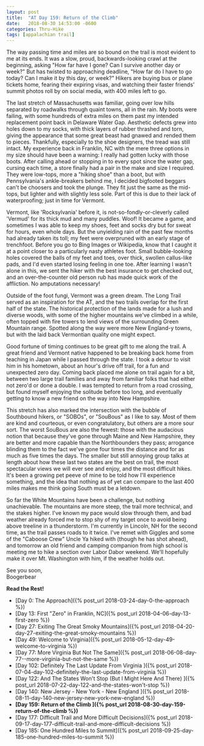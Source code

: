 ```yaml
---
layout: post
title:  "AT Day 159: Return of the Climb"
date:   2018-08-30 14:53:00 -0600
categories: Thru-Hike
tags: [appalachian trail]
---
```


The way passing time and miles are so bound on the trail is most evident to me at its ends. It was a slow, proud, backwards-looking crawl at the beginning, asking "How far have I gone? Can I survive another day or week?" But has twisted to approaching deadline, "How far do I have to go today? Can I make it by this day, or week?" Hikers are buying bus or plane tickets home, fearing their expiring visas, and watching their faster friends' summit photos roll by on social media, with 400 miles left to go.

<!--more-->

The last stretch of Massachusetts was familiar, going over low hills separated by roadwalks through quaint towns, all in the rain. My boots were failing, with some hundreds of extra miles on them past my intended replacement point back in Delaware Water Gap. Aesthetic defects grew into holes down to my socks, with thick layers of rubber thrashed and torn, giving the appearance that some great beast had gnawed and rended them to pieces. Thankfully, especially to the shoe designers, the tread was still intact. My experience back in Franklin, NC with the mere three options in my size should have been a warning: I really had gotten lucky with those boots. After calling ahead or stopping in to every spot since the water gap, cursing each time, a store finally had a pair in the make and size I required. They were low-tops, more a "hiking shoe" than a boot, but with Pennsylvania's ankle-breakers behind me, I decided bigfooted beggars can't be choosers and took the plunge. They fit just the same as the mid-tops, but lighter and with slightly less sole. Part of this is due to their lack of waterproofing; just in time for Vermont.

Vermont, like 'Rocksylvania' before it, is not-so-fondly-or-cleverly called 'Vermud' for its thick mud and many puddles. Woof! It became a game, and sometimes I was able to keep my shoes, feet and socks dry but for sweat for hours, even whole days. But the unyielding rain of the past few months had already taken its toll; my feet were overpruned with an early stage of trenchfoot. Before you go to Bing Images or Wikipedia, know that I caught it at a point closer to a particularly nasty athletes foot. Small bubble-looking holes covered the balls of my feet and toes, over thick, swollen callus-like pads, and I'd even started losing feeling in one toe. After learning I wasn't alone in this, we sent the hiker with the best insurance to get checked out, and an over-the-counter old person rub has made quick work of the affliction. No amputations necessary!

Outside of the foot fungi, Vermont was a green dream. The Long Trail served as an inspiration for the AT, and the two trails overlap for the first half of the state. The historical protection of the lands made for a lush and diverse woods, with some of the higher mountains we've climbed in a while, often topped with fire towers to lend views of the surrounding Green Mountain range. Spotted along the way were more New England-y towns, but with the laid back Vermontian quality one might expect.

Good fortune of timing continues to be great gift to me along the trail. A great friend and Vermont native happened to be breaking back home from teaching in Japan while I passed through the state. I took a detour to visit him in his hometown, about an hour's drive off trail, for a fun and unexpected zero day. Coming back placed me alone on trail again for a bit, between two large trail families and away from familiar folks that had either not zero'd or done a double. I was tempted to return from a road crossing, but found myself enjoying the solitude before too long, and eventually getting to know a new friend on the way into New Hampshire.

This stretch has also marked the intersection with the bubble of Southbound hikers, or "SOBOs", or "SouBous" as I like to say. Most of them are kind and courteous, or even congratulatory, but others are a more sour sort. The worst SouBous are also the fewest: those with the audacious notion that because they've gone through Maine and New Hampshire, they are better and more capable than the Northbounders they pass; arrogance blinding them to the fact we've gone four times the distance and for as much as five times the days. The smaller but still annoying group talks at length about how these last two states are the best on trail, the most spectacular views we will ever see and enjoy, and the most difficult hikes. It's been a growing pet peeve of mine to be told how I'll experience something, and the idea that nothing as of yet can compare to the last 400 miles makes me think going South must be a letdown.

So far the White Mountains have been a challenge, but nothing unachievable. The mountains are more steep, the trail more technical, and the stakes higher. I've known my pace would slow through them, and bad weather already forced me to stop shy of my target once to avoid being above treeline in a thunderstorm. I'm currently in Lincoln, NH for the second time, as the trail passes roads to it twice. I've remet with Giggles and some of the "Caboose Crew" Uncle Ya hiked with (though he has shot ahead), and tomorrow an old friend and camping companion from high school is meeting me to hike a section over Labor Dabor weekend. We'll hopefully make it over Mt. Washington with him, if the weather holds out.

See you soon,  
Boogerbear

**Read the Rest!**

- [Day 0: The Approach]({% post_url 2018-03-24-day-0-the-approach %})
- [Day 13: First "Zero" in Franklin, NC]({% post_url 2018-04-06-day-13-first-zero %})
- [Day 27: Exiting The Great Smoky Mountains]({% post_url 2018-04-20-day-27-exiting-the-great-smoky-mountains %})
- [Day 49: Welcome to Virginia]({% post_url 2018-05-12-day-49-welcome-to-virginia %})
- [Day 77: More Virginia But Not The Same]({% post_url 2018-06-08-day-77--more-virginia-but-not-the-same %})
- [Day 102: Definitely The Last Update From Virginia ]({% post_url 2018-07-04-day-102-definitely-the-last-update-from-virginia %})
- [Day 122: And The States Won't Stop (But I Might Here And There) ]({% post_url 2018-07-22-day-122-and-the-states-won't-stop %})
- [Day 140: New Jersey - New York - New England ]({% post_url 2018-08-11-day-140-new-jersey-new-york-new-england %})
- **[Day 159: Return of the Climb ]({% post_url 2018-08-30-day-159-return-of-the-climb %})**
- [Day 177: Difficult Trail and More Difficult Decisions]({% post_url 2018-09-17-day-177-difficult-trail-and-more-difficult-decisions %})
- [Day 185: One Hundred Miles to Summit]({% post_url 2018-09-25-day-185-one-hundred-miles-to-summit %})
